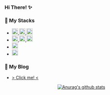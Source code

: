 ### Hi There! ✨

<!--
**LeeMir/LeeMir** is a ✨ _special_ ✨ repository because its `README.md` (this file) appears on your GitHub profile.

Here are some ideas to get you started:

- 🔭 I’m currently working on ...

- 🌱 I’m currently learning ...

- 👯 I’m looking to collaborate on ...

- 🤔 I’m looking for help with ...

- 💬 Ask me about ...

- 📫 How to reach me: ...

- 😄 Pronouns: ...

- ⚡ Fun fact: ...

  -->

### 🎰 My Stacks
* <img src="https://simpleicons.org/icons/c.svg" width="20" height="20">,<img src="https://simpleicons.org/icons/cplusplus.svg" width="20" height="20">,<img src="https://simpleicons.org/icons/csharp.svg" width="20" height="20">
* <img src="https://simpleicons.org/icons/html5.svg" width="20" height="20">,<img src="https://simpleicons.org/icons/css3.svg" width="20" height="20">,<img src="https://simpleicons.org/icons/react.svg" width="20" height="20">
* <img src="https://simpleicons.org/icons/jekyll.svg" width="20" height="20">
* <img src="https://simpleicons.org/icons/unity.svg" width="20" height="20">

### 🔭 My Blog
* [ > Click me! <](https://leemir.github.io)

<div align="center">

<!-- [![langs stats](https://github-readme-stats.vercel.app/api/top-langs/?username=LeeMir&langs_count=8)](https://github-readme-stats.vercel.app/api/top-langs/?username=LeeMir&langs_count=8) -->

[![Anurag's github stats](https://github-readme-stats.vercel.app/api?username=LeeMir&show_icons=true)](https://github.com/anuraghazra/github-readme-stats)

</div>
